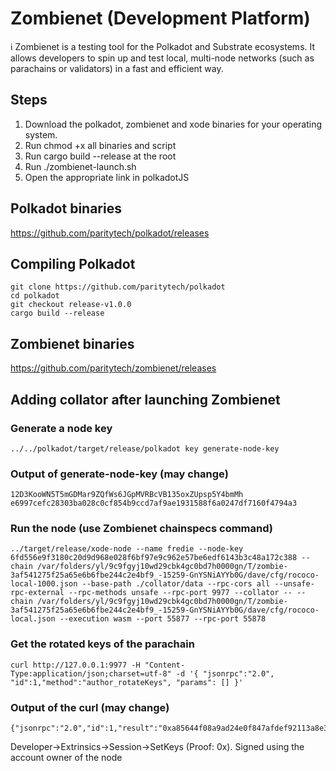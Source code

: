 # Zombienet (Development Platform)

ℹ️ Zombienet is a testing tool for the Polkadot and Substrate ecosystems. It allows developers to spin up and test local, multi-node networks (such as parachains or validators) in a fast and efficient way. 

## Steps
1. Download the polkadot, zombienet and xode binaries for your operating system.
2. Run chmod +x all binaries and script
3. Run cargo build --release at the root
4. Run ./zombienet-launch.sh
5. Open the appropriate link in polkadotJS

## Polkadot binaries
https://github.com/paritytech/polkadot/releases

## Compiling  Polkadot
```
git clone https://github.com/paritytech/polkadot
cd polkadot
git checkout release-v1.0.0
cargo build --release
```

## Zombienet binaries
https://github.com/paritytech/zombienet/releases

## Adding collator after launching Zombienet
### Generate a node key
```
../../polkadot/target/release/polkadot key generate-node-key 
```
### Output of generate-node-key (may change)
```
12D3KooWN5T5mGDMar9ZQfWs6JGpMVRBcVB135oxZUpsp5Y4bmMh
e6997cefc28303ba028c0cf854b9ccd7af9ae1931588f6a0247df7160f4794a3
```
### Run the node (use Zombienet chainspecs command)
```
../target/release/xode-node --name fredie --node-key 6fd556e9f3180c20d9d968e028f6bf97e9c962e57be6edf6143b3c48a172c388 --chain /var/folders/yl/9c9fgyj10wd29cbk4gc0bd7h0000gn/T/zombie-3af541275f25a65e6b6fbe244c2e4bf9_-15259-GnYSNiAYYb0G/dave/cfg/rococo-local-1000.json --base-path ./collator/data --rpc-cors all --unsafe-rpc-external --rpc-methods unsafe --rpc-port 9977 --collator -- --chain /var/folders/yl/9c9fgyj10wd29cbk4gc0bd7h0000gn/T/zombie-3af541275f25a65e6b6fbe244c2e4bf9_-15259-GnYSNiAYYb0G/dave/cfg/rococo-local.json --execution wasm --port 55877 --rpc-port 55878    
```
### Get the rotated keys of the parachain
```
curl http://127.0.0.1:9977 -H "Content-Type:application/json;charset=utf-8" -d '{ "jsonrpc":"2.0", "id":1,"method":"author_rotateKeys", "params": [] }'
```
### Output of the curl (may change)
```
{"jsonrpc":"2.0","id":1,"result":"0xa85644f08a9ad24e0f847afdef92113a8e36e286f817676764a856652d46556c"}
```
Developer->Extrinsics->Session->SetKeys (Proof: 0x).  Signed using the account owner of the node




